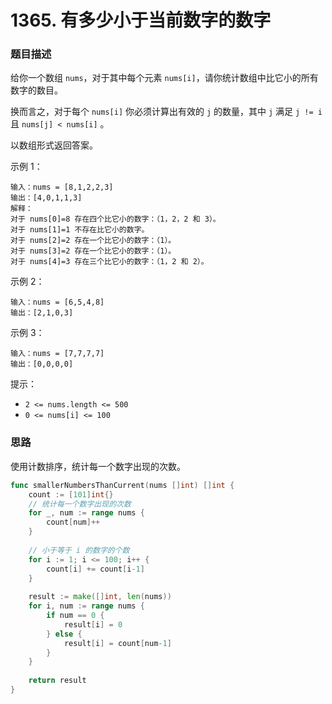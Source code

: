 # 1365. 有多少小于当前数字的数字

### 题目描述

给你一个数组 `nums`，对于其中每个元素 `nums[i]`，请你统计数组中比它小的所有数字的数目。

换而言之，对于每个 `nums[i]` 你必须计算出有效的 `j` 的数量，其中 `j` 满足 `j != i` 且 `nums[j] < nums[i]` 。

以数组形式返回答案。

示例 1：

```
输入：nums = [8,1,2,2,3]
输出：[4,0,1,1,3]
解释： 
对于 nums[0]=8 存在四个比它小的数字：（1，2，2 和 3）。 
对于 nums[1]=1 不存在比它小的数字。
对于 nums[2]=2 存在一个比它小的数字：（1）。 
对于 nums[3]=2 存在一个比它小的数字：（1）。 
对于 nums[4]=3 存在三个比它小的数字：（1，2 和 2）。
```
示例 2：
```
输入：nums = [6,5,4,8]
输出：[2,1,0,3]
```
示例 3：
```
输入：nums = [7,7,7,7]
输出：[0,0,0,0]
```

提示：

- `2 <= nums.length <= 500`
- `0 <= nums[i] <= 100`


### 思路

使用计数排序，统计每一个数字出现的次数。

``` go
func smallerNumbersThanCurrent(nums []int) []int {
    count := [101]int{}
    // 统计每一个数字出现的次数
    for _, num := range nums {
        count[num]++
    }
    
    // 小于等于 i 的数字的个数
    for i := 1; i <= 100; i++ {
        count[i] += count[i-1]
    }
    
    result := make([]int, len(nums))
    for i, num := range nums {
        if num == 0 {
            result[i] = 0
        } else {
            result[i] = count[num-1]
        }
    }
    
    return result
}
```

